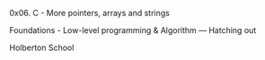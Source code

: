 0x06. C - More pointers, arrays and strings

Foundations - Low-level programming & Algorithm ― Hatching out

Holberton School 
